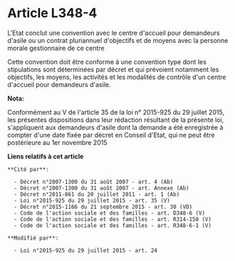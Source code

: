 # Article L348-4

L'Etat conclut une convention avec le centre d'accueil pour demandeurs d'asile ou un contrat pluriannuel d'objectifs et de
moyens avec la personne morale gestionnaire de ce centre

Cette convention doit être conforme à une convention type dont les stipulations sont déterminées par décret et qui prévoient
notamment les objectifs, les moyens, les activités et les modalités de contrôle d'un centre d'accueil pour demandeurs
d'asile.

**Nota:**

Conformément au V de l'article 35 de la loi n° 2015-925 du 29 juillet 2015, les présentes dispositions dans leur rédaction
résultant de la présente loi, s'appliquent aux demandeurs d'asile dont la demande a été enregistrée à compter d'une date
fixée par décret en Conseil d'Etat, qui ne peut être postérieure au 1er novembre 2015

**Liens relatifs à cet article**

	**Cité par**:

	  - Décret n°2007-1300 du 31 août 2007 - art. 4 (Ab)
	  - Décret n°2007-1300 du 31 août 2007 - art. Annexe (Ab)
	  - Décret n°2011-861 du 20 juillet 2011 - art. 1 (Ab)
	  - Loi n°2015-925 du 29 juillet 2015 - art. 35 (V)
	  - Décret n°2015-1166 du 21 septembre 2015 - art. 30 (VD)
	  - Code de l'action sociale et des familles - art. D348-6 (V)
	  - Code de l'action sociale et des familles - art. R314-150 (V)
	  - Code de l'action sociale et des familles - art. R348-6-1 (V)

	**Modifié par**:

	  - Loi n°2015-925 du 29 juillet 2015 - art. 24
